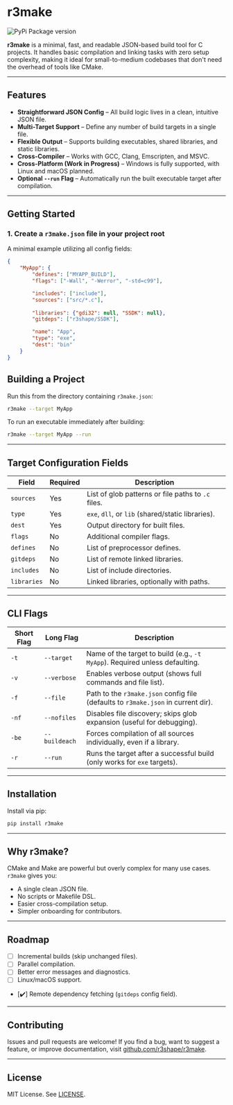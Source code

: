 # r3make

![PyPi Package version](https://img.shields.io/pypi/v/r3make?style=for-the-badge\&logo=pypi\&logoColor=white\&label=r3make\&labelColor=black\&color=white)

**r3make** is a minimal, fast, and readable JSON-based build tool for C projects. It handles basic compilation and linking tasks with zero setup complexity, making it ideal for small-to-medium codebases that don't need the overhead of tools like CMake.

---

## Features

* **Straightforward JSON Config** – All build logic lives in a clean, intuitive JSON file.
* **Multi-Target Support** – Define any number of build targets in a single file.
* **Flexible Output** – Supports building executables, shared libraries, and static libraries.
* **Cross-Compiler** – Works with GCC, Clang, Emscripten, and MSVC.
* **Cross-Platform (Work in Progress)** – Windows is fully supported, with Linux and macOS planned.
* **Optional `--run` Flag** – Automatically run the built executable target after compilation.

---

## Getting Started

### 1. Create a `r3make.json` file in your project root

A minimal example utilizing all config fields:

```json
{
    "MyApp": {
        "defines": ["MYAPP_BUILD"],
        "flags": ["-Wall", "-Werror", "-std=c99"],

        "includes": ["include"],
        "sources": ["src/*.c"],
        
        "libraries": {"gdi32": null, "SSDK": null},
        "gitdeps": ["r3shape/SSDK"],

        "name": "App",
        "type": "exe",
        "dest": "bin"
    }
}
```

## Building a Project

Run this from the directory containing `r3make.json`:

```bash
r3make --target MyApp
```

To run an executable immediately after building:

```bash
r3make --target MyApp --run
```
---

## Target Configuration Fields

| Field       | Required | Description                                        |
| ----------- | -------- | -------------------------------------------------- |
| `sources`   | Yes      | List of glob patterns or file paths to `.c` files. |
| `type`      | Yes      | `exe`, `dll`, or `lib` (shared/static libraries).  |
| `dest`      | Yes      | Output directory for built files.                  |
| `flags`     | No       | Additional compiler flags.                         |
| `defines`   | No       | List of preprocessor defines.                      |
| `gitdeps`   | No       | List of remote linked libraries.                   |
| `includes`  | No       | List of include directories.                       |
| `libraries` | No       | Linked libraries, optionally with paths.           |

---

## CLI Flags
| Short Flag | Long Flag     | Description                                                                 |
| ---------- | ------------- | --------------------------------------------------------------------------- |
| `-t`       | `--target`    | Name of the target to build (e.g., `-t MyApp`). Required unless defaulting. |
| `-v`       | `--verbose`   | Enables verbose output (shows full commands and file list).                 |
| `-f`       | `--file`      | Path to the `r3make.json` config file (defaults to `r3make.json` in current dir).   |
| `-nf`      | `--nofiles`   | Disables file discovery; skips glob expansion (useful for debugging).       |
| `-be`      | `--buildeach` | Forces compilation of all sources individually, even if a library.          |
| `-r`       | `--run`       | Runs the target after a successful build (only works for `exe` targets).    |

---

## Installation

Install via pip:

```bash
pip install r3make
```

---

## Why r3make?

CMake and Make are powerful but overly complex for many use cases. `r3make` gives you:

* A single clean JSON file.
* No scripts or Makefile DSL.
* Easier cross-compilation setup.
* Simpler onboarding for contributors.

---

## Roadmap

* [ ] Incremental builds (skip unchanged files).
* [ ] Parallel compilation.
* [ ] Better error messages and diagnostics.
* [ ] Linux/macOS support.
* [✔️] Remote dependency fetching (`gitdeps` config field).

---

## Contributing

Issues and pull requests are welcome! If you find a bug, want to suggest a feature, or improve documentation, visit [github.com/r3shape/r3make](https://github.com/r3shape/r3make).

---

## License

MIT License. See [LICENSE](LICENSE).
